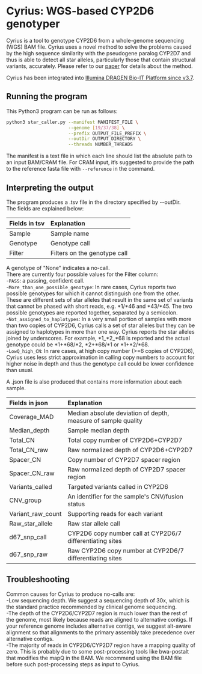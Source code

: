 # Cyrius: WGS-based CYP2D6 genotyper
Cyrius is a tool to genotype CYP2D6 from a whole-genome sequencing (WGS) BAM file. Cyrius uses a novel method to solve the problems caused by the high sequence similarity with the pseudogene paralog CYP2D7 and thus is able to detect all star alleles, particularly those that contain structural variants, accurately. Please refer to our [paper](https://www.nature.com/articles/s41397-020-00205-5) for details about the method.   

Cyrius has been integrated into [Illumina DRAGEN Bio-IT Platform since v3.7](https://support.illumina.com/content/dam/illumina-support/help/Illumina_DRAGEN_Bio_IT_Platform_v3_7_1000000141465/Content/SW/Informatics/Dragen/CYP2D6_Caller_fDG.htm).

## Running the program

This Python3 program can be run as follows:
```bash
python3 star_caller.py --manifest MANIFEST_FILE \
                       --genome [19/37/38] \
                       --prefix OUTPUT_FILE_PREFIX \
                       --outDir OUTPUT_DIRECTORY \
                       --threads NUMBER_THREADS
```
The manifest is a text file in which each line should list the absolute path to an input BAM/CRAM file.
For CRAM input, it’s suggested to provide the path to the reference fasta file with `--reference` in the command.    

## Interpreting the output  

The program produces a .tsv file in the directory specified by --outDir.  
The fields are explained below:  

| Fields in tsv     | Explanation                                                    |
|:------------------|:---------------------------------------------------------------|
| Sample            | Sample name                                                    |
| Genotype          | Genotype call                                                  |   
| Filter            | Filters on the genotype call                                   |   

A genotype of "None" indicates a no-call.  
There are currently four possible values for the Filter column:  
-`PASS`: a passing, confident call.   
-`More_than_one_possible_genotype`: In rare cases, Cyrius reports two possible genotypes for which it cannot distinguish one from the other. These are different sets of star alleles that result in the same set of variants that cannot be phased with short reads, e.g. \*1/\*46 and \*43/\*45. The two possible genotypes are reported together, separated by a semicolon.   
-`Not_assigned_to_haplotypes`: In a very small portion of samples with more than two copies of CYP2D6, Cyrius calls a set of star alleles but they can be assigned to haplotypes in more than one way. Cyrius reports the star alleles joined by underscores. For example, \*1_\*2_\*68 is reported and the actual genotype could be \*1+\*68/\*2, \*2+\*68/\*1 or \*1+\*2/\*68.  
-`LowQ_high_CN`: In rare cases, at high copy number (>=6 copies of CYP2D6), Cyrius uses less strict approximation in calling copy numbers to account for higher noise in depth and thus the genotype call could be lower confidence than usual.     
  
A .json file is also produced that contains more information about each sample.  
  
| Fields in json    | Explanation                                                    |
|:------------------|:---------------------------------------------------------------|
| Coverage_MAD      | Median absolute deviation of depth, measure of sample quality  |
| Median_depth      | Sample median depth                                            |
| Total_CN          | Total copy number of CYP2D6+CYP2D7                             |
| Total_CN_raw      | Raw normalized depth of CYP2D6+CYP2D7                          |
| Spacer_CN         | Copy number of CYP2D7 spacer region                            |
| Spacer_CN_raw     | Raw normalized depth of CYP2D7 spacer region                   |
| Variants_called   | Targeted variants called in CYP2D6                             |
| CNV_group         | An identifier for the sample's CNV/fusion status               |
| Variant_raw_count | Supporting reads for each variant                              |
| Raw_star_allele   | Raw star allele call                                           |
| d67_snp_call      | CYP2D6 copy number call at CYP2D6/7 differentiating sites      |
| d67_snp_raw       | Raw CYP2D6 copy number at CYP2D6/7 differentiating sites       |

## Troubleshooting  

Common causes for Cyrius to produce no-calls are:  
-Low sequencing depth. We suggest a sequencing depth of 30x, which is the standard practice recommended by clinical genome sequencing.  
-The depth of the CYP2D6/CYP2D7 region is much lower than the rest of the genome, most likely because reads are aligned to alternative contigs. If your reference genome includes alternative contigs, we suggest alt-aware alignment so that alignments to the primary assembly take precedence over alternative contigs.  
-The majority of reads in CYP2D6/CYP2D7 region have a mapping quality of zero. This is probably due to some post-processing tools like bwa-postalt that modifies the mapQ in the BAM. We recommend using the BAM file before such post-processing steps as input to Cyrius.  
